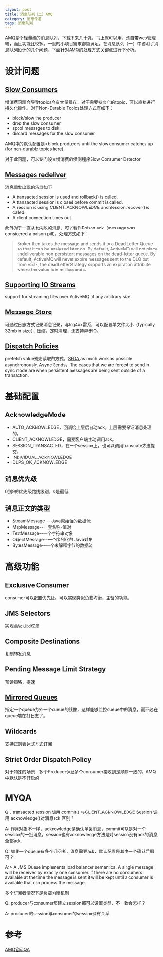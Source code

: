 ```yaml
---
layout: post
title: 消息队列（二）AMQ
category: 消息传递
tags: 消息队列
---
```


AMQ是个轻量级的消息队列，下载下来几十兆，马上就可以用，还自带web管理端，而且功能比较多。一般的小项目需求都能满足。在消息队列（一）中说明了消息队列设计的几个问题，下面针对AMQ的处理方式关键点进行下分析。

# 设计问题
## [Slow Consumers](http://activemq.apache.org/slow-consumers.html)
慢消费问题会导致topics会有大量缓存，对于需要持久化的topic，可以直接进行持久化操作。对于Non-Durable Topics处理方式有如下：
- block/slow the producer
- drop the slow consumer
- spool messages to disk
- discard messages for the slow consumer

AMQ中的默认配置是>block producers until the slow consumer catches up (for non-durable topics here).

对于此问题，可以专门设立慢消费的侦测程序Slow Consumer Detector

## [Messages redeliver](http://activemq.apache.org/message-redelivery-and-dlq-handling.html)
消息重发出现的场景如下
- A transacted session is used and rollback() is called.
- A transacted session is closed before commit is called.
- A session is using CLIENT_ACKNOWLEDGE and Session.recover() is called.
- A client connection times out

此外对于一直从发失败的消息，可以看作Poison ack（message was considered a poison pill），处理方式如下：
>Broker then takes the message and sends it to a Dead Letter Queue so that it can be analyzed later on.
>By default, ActiveMQ will not place undeliverable non-persistent messages on the dead-letter queue. 
>By default, ActiveMQ will never expire messages sent to the DLQ but from v5.12, the deadLetterStrategy supports an expiration attribute where the value is in milliseconds.

## [Supporting IO Streams](http://activemq.apache.org/supporting-io-streams.html)
support for streaming files over ActiveMQ of any arbitrary size

## [Message Store](http://activemq.apache.org/amq-message-store.html)
可通过日志方式记录消息记录，与log4xx雷系，可以配置单文件大小（typically 32mb in size），压缩，定时清理，还支持异步IO。

## [Dispatch Policies](http://activemq.apache.org/dispatch-policies.html)
prefetch value预先读取的方式，[SEDA](http://www.eecs.harvard.edu/~mdw/proj/seda/),as much work as possible asynchronously.
Async Sends，The cases that we are forced to send in sync mode are when persistent messages are being sent outside of a transaction.

# 基础配置
## AcknowledgeMode
- AUTO_ACKNOWLEDGE，回调给上层后自动ack，上层需要保证消息处理的。
- CLIENT_ACKNOWLEDGE，需要客户端主动调用ack。
- SESSION_TRANSACTED，在一个session上，也可以调用transcate方法提交。
- INDIVIDUAL_ACKNOWLEDGE
- DUPS_OK_ACKNOWLEDGE

## 消息优先级
0到9的优先级路线级别，0是最低

## 消息正文的类型
- StreamMessage -- Java原始值的数据流 
- MapMessage--一套名称-值对
- TextMessage--一个字符串对象
- ObjectMessage--一个序列化的 Java对象
- BytesMessage--一个未解释字节的数据流

# 高级功能
## Exclusive Consumer
consumer可以配置优先级。可以实现类似负载均衡，主备的功能。

## JMS Selectors
实现高级订阅过滤

## Composite Destinations
复制转发消息

## Pending Message Limit Strategy
预读策略，提速

## [Mirrored Queues](http://activemq.apache.org/mirrored-queues.html)
指定一个queue为外一个queue的镜像，这样能够监控queue中的消息，而不必在queue端在打日志了。

## Wildcards
支持正则表达式方式订阅

## Strict Order Dispatch Policy
对于特殊的场景，多个Producer保证多个consumer接收到是顺序一致的，AMQ中默认是不开启的

# MYQA
Q：transacted session 调用 commit() 与CLIENT_ACKNOWLEDGE Session 调用 acknowledge()对消息ack 区别？

A: 作用对象不一样，acknowledge是确认单条消息，commit可以是对一个session的一批消息，session也有acknowledge方法是对session没有ack的消息全部ack.

Q: 如果一个queue有多个订阅者，消息需要ack，默认配置是其中一个确认后即可？

A:> A JMS Queue implements load balancer semantics. A single message will be received by exactly one consumer. If there are no consumers available at the time the message is sent it will be kept until a consumer is available that can process the message. 

多个订阅者情况下是负载均衡机制

Q: producer与consumer都建立session都可以设置类型，不一致会怎样？

A: producer的session与consumer的session没有关系

# 参考
[AMQ官网QA](http://activemq.apache.org/faq.html)
